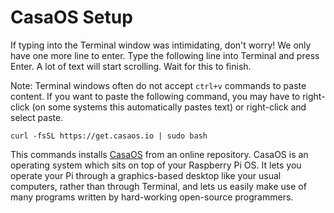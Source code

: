 
# __CasaOS Setup__

If typing into the Terminal window was intimidating, don't worry! We only have one more line to enter. Type the following line into Terminal and press Enter. A lot of text will start scrolling. Wait for this to finish.

Note: Terminal windows often do not accept `ctrl+v` commands to paste content. If you want to paste the following command, you may have to right-click (on some systems this automatically pastes text) or right-click and select paste.

`curl -fsSL https://get.casaos.io | sudo bash`

This commands installs [CasaOS](https://casaos.io/) from an online repository. CasaOS is an operating system which sits on top of your Raspberry Pi OS. It lets you operate your Pi through a graphics-based desktop like your usual computers, rather than through Terminal, and lets us easily make use of many programs written by hard-working open-source programmers.
